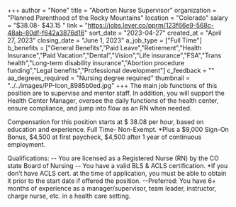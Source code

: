 +++
author = "None"
title = "Abortion Nurse Supervisor"
organization = "Planned Parenthood of the Rocky Mountains"
location = "Colorado"
salary = "$38.08- $43.15 "
link = "https://jobs.lever.co/pprm/123f66e9-568c-48ab-80df-f642a3876d16"
sort_date = "2023-04-27"
created_at = "April 27, 2023"
closing_date = "June 1, 2023"
a_job_type = ["Full Time"]
b_benefits = ["General Benefits","Paid Leave","Retirement","Health Insurance","Paid Vacation","Dental","Vision","Life insurance","FSA","Trans health","Long-term disability insurance","Abortion procedure funding","Legal benefits","Professional development"]
c_feedback = ""
aa_degrees_required = "Nursing degree required"
thumbnail = "../../images/PP-Icon_8985b0ed.jpg"
+++
The main job functions of this position are to supervise and mentor staff. In addition, you will support the Health Center Manager, oversee the daily functions of the health center, ensure compliance, and jump into flow as an RN when needed.  

Compensation for this position starts at $ 38.08 per hour, based on education and experience. Full Time- Non-Exempt. 
*Plus a $9,000 Sign-On Bonus, $4,500 at first paycheck, $4,500 after 1 year of continuous employment.

Qualifications:
-- You are licensed as a Registered Nurse (RN) by the CO state Board of Nursing 
-- You have a valid BLS & ACLS certification. 
*If you don’t have ACLS cert. at the time of application, you must be able to obtain it prior to the start date if offered the position. 
--Preferred: You have 6+ months of experience as a manager/supervisor, team leader, instructor, charge nurse, etc. in a health care setting. 